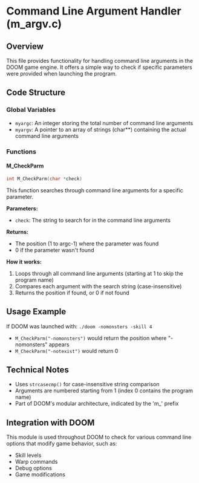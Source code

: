 # Command Line Argument Handler (m_argv.c)

## Overview
This file provides functionality for handling command line arguments in the DOOM game engine. It offers a simple way to check if specific parameters were provided when launching the program.

## Code Structure

### Global Variables
- `myargc`: An integer storing the total number of command line arguments
- `myargv`: A pointer to an array of strings (char**) containing the actual command line arguments

### Functions

#### M_CheckParm
```c
int M_CheckParm(char *check)
```
This function searches through command line arguments for a specific parameter.

**Parameters:**
- `check`: The string to search for in the command line arguments

**Returns:**
- The position (1 to argc-1) where the parameter was found
- 0 if the parameter wasn't found

**How it works:**
1. Loops through all command line arguments (starting at 1 to skip the program name)
2. Compares each argument with the search string (case-insensitive)
3. Returns the position if found, or 0 if not found

## Usage Example
If DOOM was launched with: `./doom -nomonsters -skill 4`
- `M_CheckParm("-nomonsters")` would return the position where "-nomonsters" appears
- `M_CheckParm("-notexist")` would return 0

## Technical Notes
- Uses `strcasecmp()` for case-insensitive string comparison
- Arguments are numbered starting from 1 (index 0 contains the program name)
- Part of DOOM's modular architecture, indicated by the 'm_' prefix

## Integration with DOOM
This module is used throughout DOOM to check for various command line options that modify game behavior, such as:
- Skill levels
- Warp commands
- Debug options
- Game modifications
